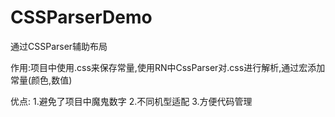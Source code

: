 # CSSParserDemo
通过CSSParser辅助布局

作用:项目中使用.css来保存常量,使用RN中CssParser对.css进行解析,通过宏添加常量(颜色,数值)

优点:
1.避免了项目中魔鬼数字
2.不同机型适配
3.方便代码管理



